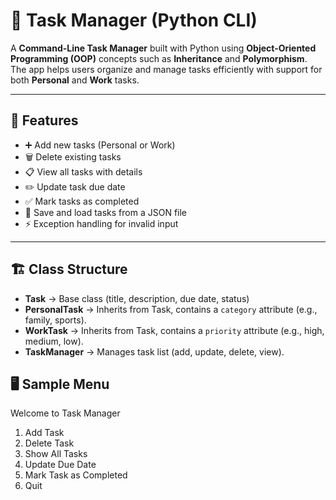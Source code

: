# 📝 Task Manager (Python CLI)

A **Command-Line Task Manager** built with Python using **Object-Oriented Programming (OOP)** concepts such as **Inheritance** and **Polymorphism**.  
The app helps users organize and manage tasks efficiently with support for both **Personal** and **Work** tasks.

---

## 🚀 Features
- ➕ Add new tasks (Personal or Work)  
- 🗑️ Delete existing tasks  
- 📋 View all tasks with details  
- ✏️ Update task due date  
- ✅ Mark tasks as completed  
- 💾 Save and load tasks from a JSON file  
- ⚡ Exception handling for invalid input  

---

## 🏗️ Class Structure
- **Task** → Base class (title, description, due date, status)  
- **PersonalTask** → Inherits from Task, contains a `category` attribute (e.g., family, sports).  
- **WorkTask** → Inherits from Task, contains a `priority` attribute (e.g., high, medium, low).  
- **TaskManager** → Manages task list (add, update, delete, view).  


## 🖥️ Sample Menu
Welcome to Task Manager
1. Add Task
2. Delete Task
3. Show All Tasks
4. Update Due Date
5. Mark Task as Completed
6. Quit

